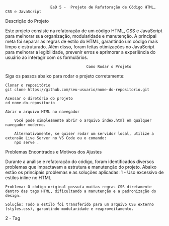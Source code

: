                         EaD 5 -  Projeto de Refatoração de Código HTML, CSS e JavaScript
Descrição do Projeto

Este projeto consiste na refatoração de um código HTML, CSS e JavaScript para melhorar sua organização, modularidade e manutenção. A principal meta foi separar as regras de estilo do HTML, garantindo um código mais limpo e estruturado. Além disso, foram feitas otimizações no JavaScript para melhorar a legibilidade, prevenir erros e aprimorar a experiência do usuário ao interagir com os formulários.

                                        Como Rodar o Projeto

Siga os passos abaixo para rodar o projeto corretamente:

    Clonar o repositório
    git clone https://github.com/seu-usuario/nome-do-repositorio.git

    Acessar o diretório do projeto
    cd nome-do-repositorio

    Abrir o arquivo HTML no navegador

        Você pode simplesmente abrir o arquivo index.html em qualquer navegador moderno.

        Alternativamente, se quiser rodar um servidor local, utilize a extensão Live Server no VS Code ou o comando:
        npx serve .

Problemas Encontrados e Motivos dos Ajustes

Durante a análise e refatoração do código, foram identificados diversos problemas que impactavam a estrutura e manutenção do projeto. Abaixo estão os principais problemas e as soluções aplicadas:
1 -  Uso excessivo de estilos inline no HTML

    Problema: O código original possuía muitas regras CSS diretamente dentro das tags HTML, dificultando a manutenção e a padronização do design.

    Solução: Todo o estilo foi transferido para um arquivo CSS externo (styles.css), garantindo modularidade e reaproveitamento.

2 -  Tag <style> dentro do <head>

    Problema: O código continha uma seção <style> dentro do <head>, misturando estrutura e estilização.

    Solução: Esse bloco foi removido e suas regras incorporadas no arquivo CSS externo.

3 - Uso de <center> no HTML

    Problema: O alinhamento do título principal usava a tag <center>, que é obsoleta.

    Solução: Foi substituído por text-align: center; no CSS.

4 - Estilização inconsistente dos botões

    Problema: Os botões possuíam estilos duplicados e conflitantes.

    Solução: Criamos uma classe CSS padronizada para botões, garantindo consistência no design.

5 -  JavaScript sem validação e código pouco legível

    Problema: O evento de submissão do formulário não garantia que os campos estivessem preenchidos, e a concatenação de strings dificultava a leitura.

    Solução:

        Adicionamos trim() para evitar espaços em branco.

        Implementamos uma validação para impedir submissão com campos vazios.

        Substituímos concatenação por template literals (${}) para melhor legibilidade.

        Garantimos que o script execute apenas quando o DOM estiver completamente carregado.

6 - Falta de modularização no JavaScript

    Problema: O código JavaScript estava misturado sem uma estrutura clara.

    Solução: Criamos funções separadas para cada funcionalidade, tornando o código mais organizado e reutilizável.



Conclusão

Com essas mudanças, o código se tornou mais limpo, organizado e de fácil manutenção. A separação entre HTML, CSS e JavaScript melhora a escalabilidade do projeto e permite futuras melhorias sem comprometer a estrutura existente.